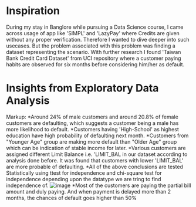 # Inspiration
During my stay in Banglore while pursuing a Data Science course, I came across usage of app like 'SIMPL' and 'LazyPay' where Credits are given without any proper verification. Therefore I wanted to dive deeper into such usecases. But the problem associated with this problem was finding a dataset representing the scenario. With further research I found 'Taiwan Bank Credit Card Dataset' from UCI repository where a customer paying habits are observed for six months before considering him/her as default.
# Insights from Exploratory Data Analysis
  Markup:
  *Around 24% of male customers and around 20.8% of female customers are defaulting, which suggests a customer being a male has more likelihood to default.
  *Customers having 'High-School' as highest education have high probability of defaulting next month.
  *Customers from "Younger Age" group are making more default than "Older Age" group which can be indication of stable income for later.
  *Various customers are assigned different Limit Balance i.e. 'LIMIT_BAL in our dataset according to analysis done before. It was found that customers with lower      'LIMIT_BAL' are more probable of defaulting.
  *All of the above conclusions are tested Statistically using ttest for independence and chi-square test for independence depending upon the datatype we are tring to find independence of.
  ![image](https://user-images.githubusercontent.com/102746816/161371196-ab84277f-3d33-49f8-9140-f814040c6c38.png)
  *Most of the customers are paying the partial bill amount and duly paying. And when payment is delayed more than 2 months, the chances of default goes higher than 50%
